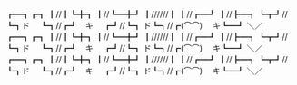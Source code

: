 ┏━┓┏┓
┃//┃┗╋┓
┃//┗━╋┛
┃//////┃
┃//┏━┛
┃//┣━┓
┗┳┛//┗┓ド
　┗┓//┏┛　キ
　┏┛//┗┓
ド┗┓//┏(⌒⌒)
　キ┗━┛ ＼／
 ┏━┓┏┓
┃//┃┗╋┓
┃//┗━╋┛
┃//////┃
┃//┏━┛
┃//┣━┓
┗┳┛//┗┓ド
　┗┓//┏┛　キ
　┏┛//┗┓
ド┗┓//┏(⌒⌒)
　キ┗━┛ ＼／
 ┏━┓┏┓
┃//┃┗╋┓
┃//┗━╋┛
┃//////┃
┃//┏━┛
┃//┣━┓
┗┳┛//┗┓ド
　┗┓//┏┛　キ
　┏┛//┗┓
ド┗┓//┏(⌒⌒)
　キ┗━┛ ＼／

